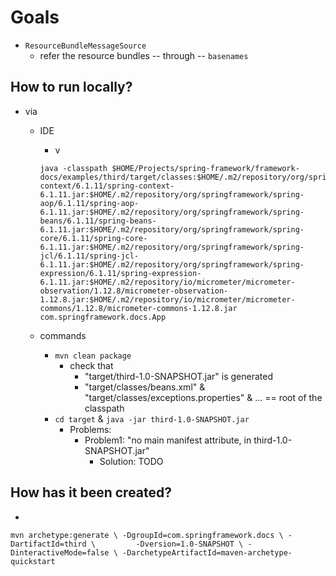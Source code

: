 # Goals
* `ResourceBundleMessageSource`
  * refer the resource bundles -- through -- `basenames`

## How to run locally?
* via
  * IDE
    * v
    
    ```
    java -classpath $HOME/Projects/spring-framework/framework-docs/examples/third/target/classes:$HOME/.m2/repository/org/springframework/spring-context/6.1.11/spring-context-6.1.11.jar:$HOME/.m2/repository/org/springframework/spring-aop/6.1.11/spring-aop-6.1.11.jar:$HOME/.m2/repository/org/springframework/spring-beans/6.1.11/spring-beans-6.1.11.jar:$HOME/.m2/repository/org/springframework/spring-core/6.1.11/spring-core-6.1.11.jar:$HOME/.m2/repository/org/springframework/spring-jcl/6.1.11/spring-jcl-6.1.11.jar:$HOME/.m2/repository/org/springframework/spring-expression/6.1.11/spring-expression-6.1.11.jar:$HOME/.m2/repository/io/micrometer/micrometer-observation/1.12.8/micrometer-observation-1.12.8.jar:$HOME/.m2/repository/io/micrometer/micrometer-commons/1.12.8/micrometer-commons-1.12.8.jar com.springframework.docs.App
    ```

  * commands
    * `mvn clean package`
      * check that 
        * "target/third-1.0-SNAPSHOT.jar" is generated
        * "target/classes/beans.xml" & "target/classes/exceptions.properties" & ... == root of the classpath
    * `cd target` & `java -jar third-1.0-SNAPSHOT.jar`
      * Problems:
        * Problem1: "no main manifest attribute, in third-1.0-SNAPSHOT.jar"
          * Solution: TODO

## How has it been created?
* 
 `mvn archetype:generate \
      -DgroupId=com.springframework.docs \
      -DartifactId=third \        
      -Dversion=1.0-SNAPSHOT \
      -DinteractiveMode=false \
      -DarchetypeArtifactId=maven-archetype-quickstart`
